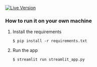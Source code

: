



[![Live Version](https://img.shields.io/badge/Live-Streamlit_App-blue?style=for-the-badge)](https://blank-app-igpqlv707mf.streamlit.app/)


### How to run it on your own machine

1. Install the requirements

   ```
   $ pip install -r requirements.txt
   ```

2. Run the app

   ```
   $ streamlit run streamlit_app.py
   ```
